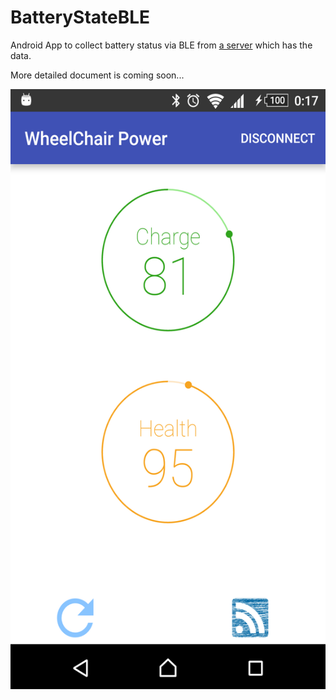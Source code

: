 # BatteryStateBLE

Android App to collect battery status via BLE from [a server](https://github.com/nebulaM/BatteryStateServer) which has the data.

More detailed document is coming soon... 

<img src="https://github.com/nebulaM/BatteryStateBLE/blob/master/screenshots/Screenshot_20170105-001714.png" width="540px" height="960px"/>

